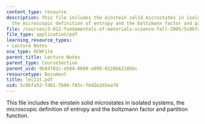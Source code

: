 ```yaml
---
content_type: resource
description: This file includes the einstein solid microstates in isolated systems,
  the microscopic definition of entropy and the boltzmann factor and partition function.
file: /courses/3-012-fundamentals-of-materials-science-fall-2005/5c0bfa52fd617b90f85cfbd2e2d1ea78_lec21t.pdf
file_type: application/pdf
learning_resource_types:
- Lecture Notes
ocw_type: OCWFile
parent_title: Lecture Notes
parent_type: CourseSection
parent_uid: 9b84782c-e584-0689-a998-0228b6218bbc
resourcetype: Document
title: lec21t.pdf
uid: 5c0bfa52-fd61-7b90-f85c-fbd2e2d1ea78
---
```

This file includes the einstein solid microstates in isolated systems, the microscopic definition of entropy and the boltzmann factor and partition function.

